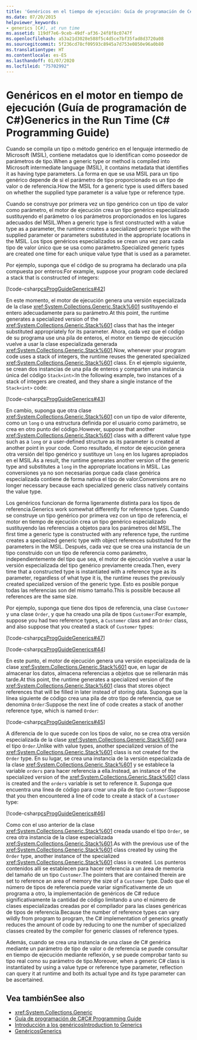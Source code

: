 ```yaml
---
title: 'Genéricos en el tiempo de ejecución: Guía de programación de C#'
ms.date: 07/20/2015
helpviewer_keywords:
- generics [C#], at run time
ms.assetid: 119df7e6-9ceb-49df-af36-24f8f8c0747f
ms.openlocfilehash: a53a21d3028e588f5c4d5ce7bf35fad8d3720a08
ms.sourcegitcommit: 5f236cd78cf09593c8945a7d753e0850e96a0b80
ms.translationtype: HT
ms.contentlocale: es-ES
ms.lasthandoff: 01/07/2020
ms.locfileid: "75702992"
---
```

# <a name="generics-in-the-run-time-c-programming-guide"></a><span data-ttu-id="1f704-102">Genéricos en el motor en tiempo de ejecución (Guía de programación de C#)</span><span class="sxs-lookup"><span data-stu-id="1f704-102">Generics in the Run Time (C# Programming Guide)</span></span>
<span data-ttu-id="1f704-103">Cuando se compila un tipo o método genérico en el lenguaje intermedio de Microsoft (MSIL), contiene metadatos que lo identifican como poseedor de parámetros de tipo.</span><span class="sxs-lookup"><span data-stu-id="1f704-103">When a generic type or method is compiled into Microsoft intermediate language (MSIL), it contains metadata that identifies it as having type parameters.</span></span> <span data-ttu-id="1f704-104">La forma en que se usa MSIL para un tipo genérico depende de si el parámetro de tipo proporcionado es un tipo de valor o de referencia.</span><span class="sxs-lookup"><span data-stu-id="1f704-104">How the MSIL for a generic type is used differs based on whether the supplied type parameter is a value type or reference type.</span></span>  
  
 <span data-ttu-id="1f704-105">Cuando se construye por primera vez un tipo genérico con un tipo de valor como parámetro, el motor de ejecución crea un tipo genérico especializado sustituyendo el parámetro o los parámetros proporcionados en los lugares adecuados del MSIL.</span><span class="sxs-lookup"><span data-stu-id="1f704-105">When a generic type is first constructed with a value type as a parameter, the runtime creates a specialized generic type with the supplied parameter or parameters substituted in the appropriate locations in the MSIL.</span></span> <span data-ttu-id="1f704-106">Los tipos genéricos especializados se crean una vez para cada tipo de valor único que se usa como parámetro.</span><span class="sxs-lookup"><span data-stu-id="1f704-106">Specialized generic types are created one time for each unique value type that is used as a parameter.</span></span>  
  
 <span data-ttu-id="1f704-107">Por ejemplo, suponga que el código de su programa ha declarado una pila compuesta por enteros:</span><span class="sxs-lookup"><span data-stu-id="1f704-107">For example, suppose your program code declared a stack that is constructed of integers:</span></span>  
  
 [!code-csharp[csProgGuideGenerics#42](~/samples/snippets/csharp/VS_Snippets_VBCSharp/csProgGuideGenerics/CS/Generics.cs#42)]  
  
 <span data-ttu-id="1f704-108">En este momento, el motor de ejecución genera una versión especializada de la clase <xref:System.Collections.Generic.Stack%601> sustituyendo el entero adecuadamente para su parámetro.</span><span class="sxs-lookup"><span data-stu-id="1f704-108">At this point, the runtime generates a specialized version of the <xref:System.Collections.Generic.Stack%601> class that has the integer substituted appropriately for its parameter.</span></span> <span data-ttu-id="1f704-109">Ahora, cada vez que el código de su programa use una pila de enteros, el motor en tiempo de ejecución vuelve a usar la clase especializada generada <xref:System.Collections.Generic.Stack%601>.</span><span class="sxs-lookup"><span data-stu-id="1f704-109">Now, whenever your program code uses a stack of integers, the runtime reuses the generated specialized <xref:System.Collections.Generic.Stack%601> class.</span></span> <span data-ttu-id="1f704-110">En el ejemplo siguiente, se crean dos instancias de una pila de enteros y comparten una instancia única del código `Stack<int>`:</span><span class="sxs-lookup"><span data-stu-id="1f704-110">In the following example, two instances of a stack of integers are created, and they share a single instance of the `Stack<int>` code:</span></span>  
  
 [!code-csharp[csProgGuideGenerics#43](~/samples/snippets/csharp/VS_Snippets_VBCSharp/csProgGuideGenerics/CS/Generics.cs#43)]  
  
 <span data-ttu-id="1f704-111">En cambio, suponga que otra clase <xref:System.Collections.Generic.Stack%601> con un tipo de valor diferente, como un `long` o una estructura definida por el usuario como parámetro, se crea en otro punto del código.</span><span class="sxs-lookup"><span data-stu-id="1f704-111">However, suppose that another <xref:System.Collections.Generic.Stack%601> class with a different value type such as a `long` or a user-defined structure as its parameter is created at another point in your code.</span></span> <span data-ttu-id="1f704-112">Como resultado, el motor de ejecución genera otra versión del tipo genérico y sustituye un `long` en los lugares apropiados en el MSIL.</span><span class="sxs-lookup"><span data-stu-id="1f704-112">As a result, the runtime generates another version of the generic type and substitutes a `long` in the appropriate locations in MSIL.</span></span> <span data-ttu-id="1f704-113">Las conversiones ya no son necesarias porque cada clase genérica especializada contiene de forma nativa el tipo de valor.</span><span class="sxs-lookup"><span data-stu-id="1f704-113">Conversions are no longer necessary because each specialized generic class natively contains the value type.</span></span>  
  
 <span data-ttu-id="1f704-114">Los genéricos funcionan de forma ligeramente distinta para los tipos de referencia.</span><span class="sxs-lookup"><span data-stu-id="1f704-114">Generics work somewhat differently for reference types.</span></span> <span data-ttu-id="1f704-115">Cuando se construye un tipo genérico por primera vez con un tipo de referencia, el motor en tiempo de ejecución crea un tipo genérico especializado sustituyendo las referencias a objetos para los parámetros del MSIL.</span><span class="sxs-lookup"><span data-stu-id="1f704-115">The first time a generic type is constructed with any reference type, the runtime creates a specialized generic type with object references substituted for the parameters in the MSIL.</span></span> <span data-ttu-id="1f704-116">Después, cada vez que se crea una instancia de un tipo construido con un tipo de referencia como parámetro, independientemente del tipo que sea, el motor de ejecución vuelve a usar la versión especializada del tipo genérico previamente creada.</span><span class="sxs-lookup"><span data-stu-id="1f704-116">Then, every time that a constructed type is instantiated with a reference type as its parameter, regardless of what type it is, the runtime reuses the previously created specialized version of the generic type.</span></span> <span data-ttu-id="1f704-117">Esto es posible porque todas las referencias son del mismo tamaño.</span><span class="sxs-lookup"><span data-stu-id="1f704-117">This is possible because all references are the same size.</span></span>  
  
 <span data-ttu-id="1f704-118">Por ejemplo, suponga que tiene dos tipos de referencia, una clase `Customer` y una clase `Order`, y que ha creado una pila de tipos `Customer`:</span><span class="sxs-lookup"><span data-stu-id="1f704-118">For example, suppose you had two reference types, a `Customer` class and an `Order` class, and also suppose that you created a stack of `Customer` types:</span></span>  
  
 [!code-csharp[csProgGuideGenerics#47](~/samples/snippets/csharp/VS_Snippets_VBCSharp/csProgGuideGenerics/CS/Generics.cs#47)]  
  
 [!code-csharp[csProgGuideGenerics#44](~/samples/snippets/csharp/VS_Snippets_VBCSharp/csProgGuideGenerics/CS/Generics.cs#44)]  
  
 <span data-ttu-id="1f704-119">En este punto, el motor de ejecución genera una versión especializada de la clase <xref:System.Collections.Generic.Stack%601> que, en lugar de almacenar los datos, almacena referencias a objetos que se rellenarán más tarde.</span><span class="sxs-lookup"><span data-stu-id="1f704-119">At this point, the runtime generates a specialized version of the <xref:System.Collections.Generic.Stack%601> class that stores object references that will be filled in later instead of storing data.</span></span> <span data-ttu-id="1f704-120">Suponga que la línea siguiente de código crea una pila de otro tipo de referencia, que se denomina `Order`:</span><span class="sxs-lookup"><span data-stu-id="1f704-120">Suppose the next line of code creates a stack of another reference type, which is named `Order`:</span></span>  
  
 [!code-csharp[csProgGuideGenerics#45](~/samples/snippets/csharp/VS_Snippets_VBCSharp/csProgGuideGenerics/CS/Generics.cs#45)]  
  
 <span data-ttu-id="1f704-121">A diferencia de lo que sucede con los tipos de valor, no se crea otra versión especializada de la clase <xref:System.Collections.Generic.Stack%601> para el tipo `Order`.</span><span class="sxs-lookup"><span data-stu-id="1f704-121">Unlike with value types, another specialized version of the <xref:System.Collections.Generic.Stack%601> class is not created for the `Order` type.</span></span> <span data-ttu-id="1f704-122">En su lugar, se crea una instancia de la versión especializada de la clase <xref:System.Collections.Generic.Stack%601> y se establece la variable `orders` para hacer referencia a ella.</span><span class="sxs-lookup"><span data-stu-id="1f704-122">Instead, an instance of the specialized version of the <xref:System.Collections.Generic.Stack%601> class is created and the `orders` variable is set to reference it.</span></span> <span data-ttu-id="1f704-123">Suponga que encuentra una línea de código para crear una pila de tipo `Customer`:</span><span class="sxs-lookup"><span data-stu-id="1f704-123">Suppose that you then encountered a line of code to create a stack of a `Customer` type:</span></span>  
  
 [!code-csharp[csProgGuideGenerics#46](~/samples/snippets/csharp/VS_Snippets_VBCSharp/csProgGuideGenerics/CS/Generics.cs#46)]  
  
 <span data-ttu-id="1f704-124">Como con el uso anterior de la clase <xref:System.Collections.Generic.Stack%601> creada usando el tipo `Order`, se crea otra instancia de la clase especializada <xref:System.Collections.Generic.Stack%601>.</span><span class="sxs-lookup"><span data-stu-id="1f704-124">As with the previous use of the <xref:System.Collections.Generic.Stack%601> class created by using the `Order` type, another instance of the specialized <xref:System.Collections.Generic.Stack%601> class is created.</span></span> <span data-ttu-id="1f704-125">Los punteros contenidos allí se establecen para hacer referencia a un área de memoria del tamaño de un tipo `Customer`.</span><span class="sxs-lookup"><span data-stu-id="1f704-125">The pointers that are contained therein are set to reference an area of memory the size of a `Customer` type.</span></span> <span data-ttu-id="1f704-126">Dado que el número de tipos de referencia puede variar significativamente de un programa a otro, la implementación de genéricos de C# reduce significativamente la cantidad de código limitando a uno el número de clases especializadas creadas por el compilador para las clases genéricas de tipos de referencia.</span><span class="sxs-lookup"><span data-stu-id="1f704-126">Because the number of reference types can vary wildly from program to program, the C# implementation of generics greatly reduces the amount of code by reducing to one the number of specialized classes created by the compiler for generic classes of reference types.</span></span>  
  
 <span data-ttu-id="1f704-127">Además, cuando se crea una instancia de una clase de C# genérica mediante un parámetro de tipo de valor o de referencia se puede consultar en tiempo de ejecución mediante reflexión, y se puede comprobar tanto su tipo real como su parámetro de tipo.</span><span class="sxs-lookup"><span data-stu-id="1f704-127">Moreover, when a generic C# class is instantiated by using a value type or reference type parameter, reflection can query it at runtime and both its actual type and its type parameter can be ascertained.</span></span>  
  
## <a name="see-also"></a><span data-ttu-id="1f704-128">Vea también</span><span class="sxs-lookup"><span data-stu-id="1f704-128">See also</span></span>

- <xref:System.Collections.Generic>
- [<span data-ttu-id="1f704-129">Guía de programación de C#</span><span class="sxs-lookup"><span data-stu-id="1f704-129">C# Programming Guide</span></span>](../index.md)
- [<span data-ttu-id="1f704-130">Introducción a los genéricos</span><span class="sxs-lookup"><span data-stu-id="1f704-130">Introduction to Generics</span></span>](./index.md)
- [<span data-ttu-id="1f704-131">Genéricos</span><span class="sxs-lookup"><span data-stu-id="1f704-131">Generics</span></span>](../../../standard/generics/index.md)
